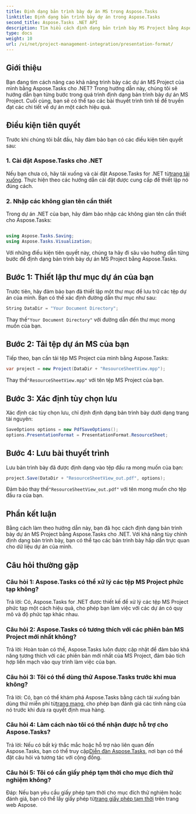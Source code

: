```yaml
---
title: Định dạng bản trình bày dự án MS trong Aspose.Tasks
linktitle: Định dạng bản trình bày dự án trong Aspose.Tasks
second_title: Aspose.Tasks .NET API
description: Tìm hiểu cách định dạng bản trình bày MS Project bằng Aspose.Tasks cho .NET. Tăng cường trực quan hóa và truyền đạt chi tiết dự án một cách dễ dàng.
type: docs
weight: 10
url: /vi/net/project-management-integration/presentation-format/
---
```

## Giới thiệu

Bạn đang tìm cách nâng cao khả năng trình bày các dự án MS Project của mình bằng Aspose.Tasks cho .NET? Trong hướng dẫn này, chúng tôi sẽ hướng dẫn bạn từng bước trong quá trình định dạng bản trình bày dự án MS Project. Cuối cùng, bạn sẽ có thể tạo các bài thuyết trình tinh tế để truyền đạt các chi tiết về dự án một cách hiệu quả.

## Điều kiện tiên quyết

Trước khi chúng tôi bắt đầu, hãy đảm bảo bạn có các điều kiện tiên quyết sau:

### 1. Cài đặt Aspose.Tasks cho .NET

 Nếu bạn chưa có, hãy tải xuống và cài đặt Aspose.Tasks for .NET từ[trang tải xuống](https://releases.aspose.com/tasks/net/). Thực hiện theo các hướng dẫn cài đặt được cung cấp để thiết lập nó đúng cách.

### 2. Nhập các không gian tên cần thiết

Trong dự án .NET của bạn, hãy đảm bảo nhập các không gian tên cần thiết cho Aspose.Tasks:

```csharp

using Aspose.Tasks.Saving;
using Aspose.Tasks.Visualization;
```

Với những điều kiện tiên quyết này, chúng ta hãy đi sâu vào hướng dẫn từng bước để định dạng bản trình bày dự án MS Project bằng Aspose.Tasks.

## Bước 1: Thiết lập thư mục dự án của bạn

Trước tiên, hãy đảm bảo bạn đã thiết lập một thư mục để lưu trữ các tệp dự án của mình. Bạn có thể xác định đường dẫn thư mục như sau:

```csharp
String DataDir = "Your Document Directory";
```

 Thay thế`"Your Document Directory"` với đường dẫn đến thư mục mong muốn của bạn.

## Bước 2: Tải tệp dự án MS của bạn

Tiếp theo, bạn cần tải tệp MS Project của mình bằng Aspose.Tasks:

```csharp
var project = new Project(DataDir + "ResourceSheetView.mpp");
```

 Thay thế`"ResourceSheetView.mpp"` với tên tệp MS Project của bạn.

## Bước 3: Xác định tùy chọn lưu

Xác định các tùy chọn lưu, chỉ định định dạng bản trình bày dưới dạng trang tài nguyên:

```csharp
SaveOptions options = new PdfSaveOptions();
options.PresentationFormat = PresentationFormat.ResourceSheet;
```

## Bước 4: Lưu bài thuyết trình

Lưu bản trình bày đã được định dạng vào tệp đầu ra mong muốn của bạn:

```csharp
project.Save(DataDir + "ResourceSheetView_out.pdf", options);
```

 Đảm bảo thay thế`"ResourceSheetView_out.pdf"` với tên mong muốn cho tệp đầu ra của bạn.

## Phần kết luận

Bằng cách làm theo hướng dẫn này, bạn đã học cách định dạng bản trình bày dự án MS Project bằng Aspose.Tasks cho .NET. Với khả năng tùy chỉnh định dạng bản trình bày, bạn có thể tạo các bản trình bày hấp dẫn trực quan cho dữ liệu dự án của mình.

## Câu hỏi thường gặp

### Câu hỏi 1: Aspose.Tasks có thể xử lý các tệp MS Project phức tạp không?
Trả lời: Có, Aspose.Tasks for .NET được thiết kế để xử lý các tệp MS Project phức tạp một cách hiệu quả, cho phép bạn làm việc với các dự án có quy mô và độ phức tạp khác nhau.

### Câu hỏi 2: Aspose.Tasks có tương thích với các phiên bản MS Project mới nhất không?
Trả lời: Hoàn toàn có thể, Aspose.Tasks luôn được cập nhật để đảm bảo khả năng tương thích với các phiên bản mới nhất của MS Project, đảm bảo tích hợp liền mạch vào quy trình làm việc của bạn.

### Câu hỏi 3: Tôi có thể dùng thử Aspose.Tasks trước khi mua không?
 Trả lời: Có, bạn có thể khám phá Aspose.Tasks bằng cách tải xuống bản dùng thử miễn phí từ[trang mạng](https://releases.aspose.com/), cho phép bạn đánh giá các tính năng của nó trước khi đưa ra quyết định mua hàng.

### Câu hỏi 4: Làm cách nào tôi có thể nhận được hỗ trợ cho Aspose.Tasks?
 Trả lời: Nếu có bất kỳ thắc mắc hoặc hỗ trợ nào liên quan đến Aspose.Tasks, bạn có thể truy cập[Diễn đàn Aspose.Tasks](https://forum.aspose.com/c/tasks/15), nơi bạn có thể đặt câu hỏi và tương tác với cộng đồng.

### Câu hỏi 5: Tôi có cần giấy phép tạm thời cho mục đích thử nghiệm không?
 Đáp: Nếu bạn yêu cầu giấy phép tạm thời cho mục đích thử nghiệm hoặc đánh giá, bạn có thể lấy giấy phép từ[trang giấy phép tạm thời](https://purchase.aspose.com/temporary-license/) trên trang web Aspose.